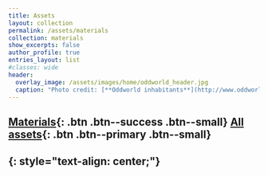 ```yaml
---
title: Assets
layout: collection
permalink: /assets/materials
collection: materials
show_excerpts: false
author_profile: true
entries_layout: list
#classes: wide
header:
  overlay_image: /assets/images/home/oddworld_header.jpg
  caption: "Photo credit: [**Oddworld inhabitants**](http://www.oddworld.com/)"
---
```

[Materials](#){: .btn .btn--success .btn--small} [All assets](/tags){: .btn .btn--primary .btn--small}
---
{: style="text-align: center;"}
---
